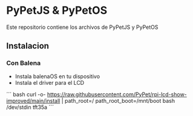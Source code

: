 # PyPetJS & PyPetOS

Este repositorio contiene los archivos de PyPetJS y PyPetOS

## Instalacion

### Con Balena

* Instala balenaOS en tu dispositivo
* Instala el driver para el LCD

´´´ bash
curl -o- https://raw.githubusercontent.com/PyPet/rpi-lcd-show-improved/main/install | path_root=/ path_root_boot=/mnt/boot bash /dev/stdin tft35a
´´´
